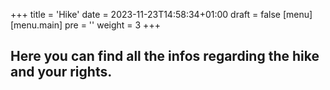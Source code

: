 +++
title = 'Hike'
date = 2023-11-23T14:58:34+01:00
draft = false
[menu] 
    [menu.main]
        pre = '<i class="fa-solid fa-code"></i>'
        weight = 3
+++

## Here you can find all the infos regarding the hike and your rights.

